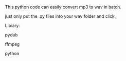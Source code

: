 This python code can easily convert mp3 to wav in batch.

just only put the .py files into your wav folder and click.

Libiary:

pydub 

ffmpeg

python

